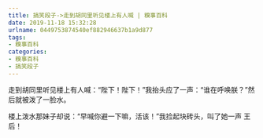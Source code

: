 ```yaml
---
title: 搞笑段子->走到胡同里听见楼上有人喊 | 糗事百科
date: 2019-11-18 15:32:28
urlname: 0449753874540ef882946637b1a9d877
tags: 
- 糗事百科
categories:
- 糗事百科
- 搞笑段子
---
```

走到胡同里听见楼上有人喊：“陛下！陛下！”我抬头应了一声：“谁在呼唤朕？”然后就被泼了一脸水。

楼上泼水那妹子却说：“早喊你避一下嘛，活该！”我捡起块砖头，叫了她一声 王后！


